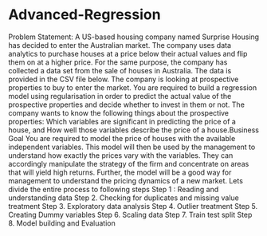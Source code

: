 # Advanced-Regression
Problem Statement: A US-based housing company named Surprise Housing has decided to enter the Australian market. The company uses data analytics to purchase houses at a price below their actual values and flip them on at a higher price. For the same purpose, the company has collected a data set from the sale of houses in Australia. The data is provided in the CSV file below. The company is looking at prospective properties to buy to enter the market. You are required to build a regression model using regularisation in order to predict the actual value of the prospective properties and decide whether to invest in them or not. The company wants to know the following things about the prospective properties:  Which variables are significant in predicting the price of a house, and  How well those variables describe the price of a house.Business Goal You are required to model the price of houses with the available independent variables. This model will then be used by the management to understand how exactly the prices vary with the variables. They can accordingly manipulate the strategy of the firm and concentrate on areas that will yield high returns. Further, the model will be a good way for management to understand the pricing dynamics of a new market.  Lets divide the entire process to following steps  Step 1 : Reading and understanding data Step 2. Checking for duplicates and missing value treatment Step 3. Exploratory data analysis Step 4. Outlier treatment Step 5. Creating Dummy variables Step 6. Scaling data Step 7. Train test split Step 8. Model building and Evaluation
